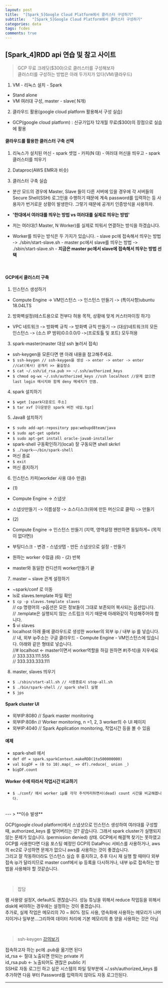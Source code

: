 ```yaml
---
layout: post
title:  "[Spark_5]Google Cloud Platform에서 클러스터 구성하기"
subtitle:   "[Spark_5]Google Cloud Platform에서 클러스터 구성하기"
categories: data
tags: fcdes
comments: true
---
```


## [Spark_4]RDD api 연습 및 참고 사이트

> GCP 무료 크레딧($300)으로 클러스터를 구성해보자  
> 클러스터를 구성하는 방법은 아래 두가지가 있다(VM/클라우드)


1. VM - 리눅스 설치 - Spark
 - Stand alone
 - VM 여러대 구성, master - slave( N개)

2. 클라우드 활용(google cloud platform 활용해서 구성 실습)
 - GCP(google cloud platform) : 신규가입자 12개월 무료($300)의 장점으로 실습에 활용


#### 클라우드를 활용한 클러스터 구축 선택
1. 리눅스가 설치된 머신 - spark 셋업 - 카피(N 대) - 여러대 머신을 띄우고 - spark 클러스터를 띄우기

2. Dataproc(AWS EMR과 비슷)

3. 클러스터 구축 실습
 - 분산 모드의 경우에 Master, Slave 들이 다른 서버에 있을 경우에 각 서버들의 Secure Shell(SSH) 로그인을 수행하기 때문에 계속 password를 입력하는 등 사용자가 번거로운 상황이 발생한다. 그렇기 때문에 공개키 인증방식을 사용하자.

 - **'한대에서 여러대를 띄우는 방법 vs 여러대를 실제로 띄우는 방법'**
 - 저는 여러대(1 Master, N Worker)를 실제로 띄워서 연결하는 방식을 하겠습니다.
 - Worker를 띄우는 방식은 두 가지가 있습니다.
		- slave pc에 접속해서 띄우는 방법 -> ./sbin/start-slave.sh
		- master pc에서 slave를 띄우는 방법 -> ./sbin/start-slave.sh
		- **지금은 master pc에서 slave에 접속해서 띄우는 방법 선택**

<br>

#### GCP에서 클러스터 구축
1. 인스턴스 생성하기
 - Compute Engine -> VM인스턴스 -> 인스턴스 만들기 -> (특이사항)ubuntu 18.04LTS
2. 방화벽설정(테스트용으로 전부다 허용 목적, 상황에 맞게 커스터마이징 하기)
 - VPC 네트워크 -> 방화벽 규칙 -> 방화벽 규칙 만들기 ->
(대상)네트워크의 모든 인스턴스 -> (소스 IP 범위)0.0.0.0/0 ->(프로토톨 및 포트) 모두허용
3. spark-master(master 대상 ssh 눌러서 접속)
 - ssh-keygen을 모른다면 맨 아래 내용을 참고해주세요.
 - ```$ ssh-keygen // ssh-keygen을 생성 -> enter -> enter -> enter //cat(복사) 공개키 >> 옮길장소```
 - ```$ cat ~/.ssh/id_rsa.pub >> ~/.ssh/authorized_keys```
 - ```$ chmod og-wx ~/.ssh/authorized_keys //ssh localhost //문제 없으면 last login 메시지와 함께 deny 메세지가 안뜸.```
4. spark 설치하기
 - ```$ wget [spark다운로드 주소]```
 - ```$ tar xvf [다운받은 spark 버전 네임.tgz]```
5. Java8 설치하기
 - ```$ sudo add-apt-repository ppa:webupd8team/java```
 - ```$ sudo apt-get update```
 - ```$ sudo apt-get install oracle-java8-installer```
 - spark-shell 구동확인하기(local) 잘 구동되면 shell skrkrl
 - ```$ ./saprk~~/bin/spark-shell```
 - 머신 종료
 - ```$ exit```
 - 머신 중지하기
6. 인스턴스 카피(workder 사용 대수 만큼)
 - (1)
 - Compute Engine ->  스냅샷
 - 스냅샷만들기 -> 이름설정 -> 소스디스크(위에 만든 머신으로 클릭) -> 만들기

 - (2)
 - Compute Engine -> 인스턴스 만들기 (지역, 영역설정 왠만하면 동일하게~ (목적이 없다면))
 - 부팅디스크 - 변경 - 스냅샷탭 - 만든 스냅샷으로 설정 - 만들기
 - 원하는 worker 수많큼 (6) - (2) 반복
 - master와 동일한 컨디션의 worker만들기 끝

7. master ~ slave 관계 설정하기
 - ~spark/conf 로 이동
 - ls로 slaves.template 파일 확인
 - ```$ cp -p slaves.template slaves```  
 // cp 명령어의 -p옵션은 모든 정보들이 그대로 보존되어 복사되는 옵션입니다.   
 // .template은 실행되지 않는 스트립크 이기 때문에 아래와같이 작성해주어야 합니다.
 - $ vi slaves
 - localhost 아래 줄에 클라우드로 생성한 worker의 외부 ip / 내부 ip 를 넣습니다.  
 // 내, 외부 ip주소는 구글 클라우드 - Compute Engine - VM인스턴스에 있습니다. 아래와 같은 형태로 넣습니다.  
 //# localhost <- master이면서 worker역할을 하길 원하면 #(주석)을 지우세요  
 // 333.333.111.555  
 // 333.333.333.111

8. master, slaves  띄우기
 - ```$ ./sbin/start-all.sh // 사용종료시 stop-all.sh```
 - ```$ ./bin/spark-shell // spark shell 실행```
 - ```$ jps```


#### Spark cluster UI
 - 외부IP:8080 // Spark master monitoring
 - 외부IP:808n // Worker monitoring, n =1, 2, 3 worker의 수 UI 페이지
 - 외부IP:4040 // Spark Application monitoring, 작업시간 등을 볼 수 있음


#### 예제
 - spark-shell 에서  
 - ```def df = spark.sparkContext.makeRDD(1to500000000)```
 - ```val bigDF = (0 to 10).map(_ => df).reduce(_ union _)```  
 - ```bigDF.count```


#### Worker 수에 따라서 작업시간 비교하기
 - ```$ ./conf/ 에서 worker ip를 각각 주석처리하면서(dead) count 시간을 비교해봅니다.```

<br>
---
> **이슈 발생**  

 GCP(google cloud platform)에서 스냅샷으로 인스턴스 생성하여 여러대를 구성할 때, authorized_keys 를 엎어버리는 것? 같습니다. 그래서 spark cluster가 실행되지 않는 문제가 있습니다. (permission denied) 상태.
GCP에서 해결책 찾기는 못하였고 GCP를 사용한다면 다음 포스팅 예정인 GCP의 DataProc 서비스를 사용하거나, aws의 ec2로 구성하면 문제가 없으니 aws를 사용하는 것이 좋겠습니다.  
 그리고 잘 작동하더라도 인스턴스 실습 후 중지하고, 추후 다시 재 실행 할 때마다 외부 접속 ip가 달라지므로 master conf에서 ip 등록을 다시하거나, 내부 ip로 접속하는 방법을 사용해야 할 것같습니다.  

<br>

> 잡담  

램 사용량 설정X, default도 괜찮습니다. 성능 튜닝을 위해서 reduce 작업등을 위해서 disk에 써야하는 경우에는 설정하는 것이 좋겠습니다.  
 추가로, 실제 작업은 메모리의 70 ~ 80% 정도 사용, 영속화에 사용하는 메모리가 나머지이거나 일부분...그리하여 데이터 처리에 기본 메모리의 총 양을 사용하는 것은 아님  

<br>

> ssh-keygen [강의보기](https://opentutorials.org/course/2598/14535)  

접속하고자 하는 pc에  .pub을 옮기면 된다  
id_rsa <- 절대 노출되면 안되는 private 키  
id_rsa.pub <- 노출되어도 괜찮은 public 키  
SSH로 자동 로그인 하고 싶은 시스템의 파일 뒷부분에 ~/.ssh/authorized_keys 를 추가하면 다음 부터 Password를 입력하지 않아도 자동 로그인된다.  

---
